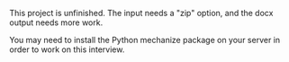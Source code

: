 This project is unfinished. The input needs a "zip" option, and the docx output needs more work.

You may need to install the Python mechanize package on your server in order to work on this interview.